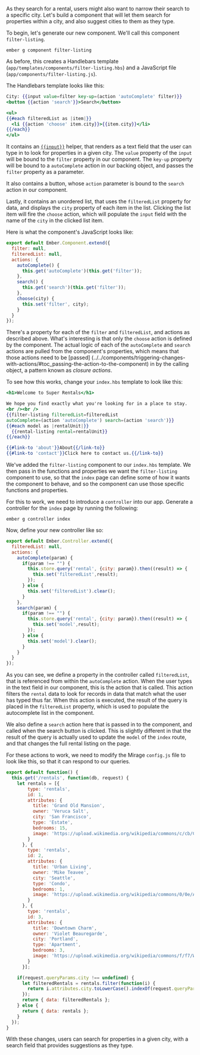 As they search for a rental, users might also want to narrow their search
 to a specific city. Let's build a component that will let them search for
  properties within a city, and also suggest cities to them as they type.

To begin, let's generate our new component. We'll call this component
`filter-listing`.

```shell
ember g component filter-listing
```
As before, this creates a Handlebars template
(`app/templates/components/filter-listing.hbs`) and a JavaScript file
(`app/components/filter-listing.js`).

The Handlebars template looks like this:

```app/templates/components/filter-listing.hbs
City: {{input value=filter key-up=(action 'autoComplete' filter)}}
<button {{action 'search'}}>Search</button>

<ul>
{{#each filteredList as |item|}}
  <li {{action 'choose' item.city}}>{{item.city}}</li>
{{/each}}
</ul>
```
It contains an [`{{input}}`](../../templates/input-helpers) helper, that
renders as a text field that the user can type in to look for properties
in a given city. The `value` property of the `input` will be bound to the
`filter` property in our component. The `key-up` property
will be bound to a `autoComplete` action in our backing object, and passes
 the `filter` property as a parameter.

It also contains a button, whose `action` parameter is bound to the
`search` action in our component.

Lastly, it contains an unordered list, that uses the `filteredList`
property for data, and displays the `city` property of each item in the
list. Clicking the list item will fire the `choose` action, which will
populate the `input` field with the name of the `city` in the clicked list
 item.

Here is what the component's JavaScript looks like:

```app/components/filter-listing.js
export default Ember.Component.extend({
  filter: null,
  filteredList: null,
  actions: {
    autoComplete() {
      this.get('autoComplete')(this.get('filter'));
    },
    search() {
      this.get('search')(this.get('filter'));
    },
    choose(city) {
      this.set('filter', city);
    }
  }
});

```
There's a property for each of the `filter` and `filteredList`, and
actions as described above. What's interesting is that only the `choose`
action is defined by the component. The actual logic of each of the
`autoComplete` and `search` actions are pulled from the component's
properties, which  means that those actions need to be [passed]
 (../../components/triggering-changes-with-actions/#toc_passing-the-action-to-the-component)
 in by the calling object, a pattern known as _closure actions_.

To see how this works, change your `index.hbs` template to look like this:

```app/templates/index.hbs
<h1>Welcome to Super Rentals</h1>

We hope you find exactly what you're looking for in a place to stay.
<br /><br />
{{filter-listing filteredList=filteredList
autoComplete=(action 'autoComplete') search=(action 'search')}}
{{#each model as |rentalUnit|}}
  {{rental-listing rental=rentalUnit}}
{{/each}}

{{#link-to 'about'}}About{{/link-to}}
{{#link-to 'contact'}}Click here to contact us.{{/link-to}}
```
We've added the `filter-listing` component to our `index.hbs` template. We
then pass in the functions and properties we want the `filter-listing`
component to use, so that the `index` page can define some of how it wants
the component to behave, and so the component can use those specific
functions and properties.

For this to work, we need to introduce a `controller` into our app.
Generate a controller for the `index` page by running the following:

```shell
ember g controller index
```

Now, define your new controller like so:

```app/controllers/index.js
export default Ember.Controller.extend({
  filteredList: null,
  actions: {
    autoComplete(param) {
      if(param !== "") {
        this.store.query('rental', {city: param}).then((result) => {
          this.set('filteredList',result);
        });
      } else {
        this.set('filteredList').clear();
      }
    },
    search(param) {
      if(param !== "") {
        this.store.query('rental', {city: param}).then((result) => {
          this.set('model',result);
        });
      } else {
        this.set('model').clear();
      }
    }
  }
});
```

As you can see, we define a property in the controller called
`filteredList`, that is referenced from within the `autoComplete` action.
 When the user types in the text field in our component, this is the
 action that is called. This action filters the `rental` data to look for
 records in data that match what the user has typed thus far. When this
 action is executed, the result of the query is placed in the
 `filteredList` property, which is used to populate the autocomplete list
 in the component.

We also define a `search` action here that is passed in to the component,
 and called when the search button is clicked. This is slightly different
  in that the result of the query is actually used to update the `model`
  of the `index` route, and that changes the full rental listing on the
  page.

For these actions to work, we need to modify the Mirage `config.js` file
to look like this, so that it can respond to our queries.

```app/mirage/config.js
export default function() {
  this.get('/rentals', function(db, request) {
    let rentals = [{
        type: 'rentals',
        id: 1,
        attributes: {
          title: 'Grand Old Mansion',
          owner: 'Veruca Salt',
          city: 'San Francisco',
          type: 'Estate',
          bedrooms: 15,
          image: 'https://upload.wikimedia.org/wikipedia/commons/c/cb/Crane_estate_(5).jpg'
        }
      }, {
        type: 'rentals',
        id: 2,
        attributes: {
          title: 'Urban Living',
          owner: 'Mike Teavee',
          city: 'Seattle',
          type: 'Condo',
          bedrooms: 1,
          image: 'https://upload.wikimedia.org/wikipedia/commons/0/0e/Alfonso_13_Highrise_Tegucigalpa.jpg'
        }
      }, {
        type: 'rentals',
        id: 3,
        attributes: {
          title: 'Downtown Charm',
          owner: 'Violet Beauregarde',
          city: 'Portland',
          type: 'Apartment',
          bedrooms: 3,
          image: 'https://upload.wikimedia.org/wikipedia/commons/f/f7/Wheeldon_Apartment_Building_-_Portland_Oregon.jpg'
        }
      }];

    if(request.queryParams.city !== undefined) {
      let filteredRentals = rentals.filter(function(i) {
        return i.attributes.city.toLowerCase().indexOf(request.queryParams.city.toLowerCase()) !== -1;
      });
      return { data: filteredRentals };
    } else {
      return { data: rentals };
    }
  });
}
```

With these changes, users can search for properties in a given city, with
 a search field that provides suggestions as they type.
